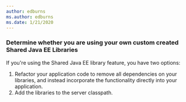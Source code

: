 ```yaml
---
author: edburns
ms.author: edburns
ms.date: 1/21/2020
---
```


### Determine whether you are using your own custom created Shared Java EE Libraries

If you're using the Shared Java EE library feature, you have two options:

1. Refactor your application code to remove all dependencies on your libraries, and instead incorporate the functionality directly into your application.
2. Add the libraries to the server classpath.

